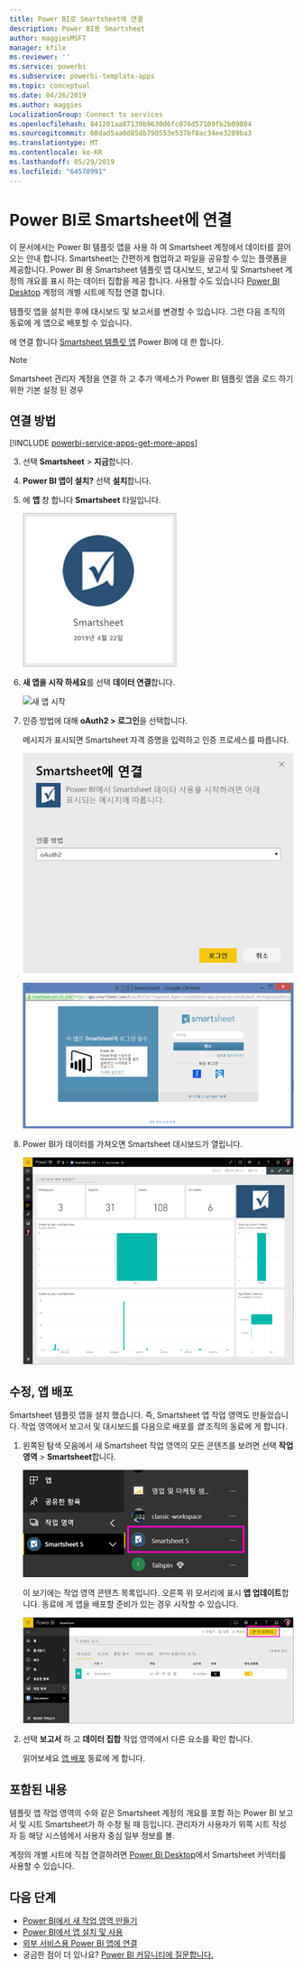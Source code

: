 ```yaml
---
title: Power BI로 Smartsheet에 연결
description: Power BI용 Smartsheet
author: maggiesMSFT
manager: kfile
ms.reviewer: ''
ms.service: powerbi
ms.subservice: powerbi-template-apps
ms.topic: conceptual
ms.date: 04/26/2019
ms.author: maggies
LocalizationGroup: Connect to services
ms.openlocfilehash: 841201aa87139b9630d6fc076d57109fb2b09804
ms.sourcegitcommit: 60dad5aa0d85db790553e537bf8ac34ee3289ba3
ms.translationtype: MT
ms.contentlocale: ko-KR
ms.lasthandoff: 05/29/2019
ms.locfileid: "64578991"
---
```

# <a name="connect-to-smartsheet-with-power-bi"></a>Power BI로 Smartsheet에 연결
이 문서에서는 Power BI 템플릿 앱을 사용 하 여 Smartsheet 계정에서 데이터를 끌어오는 안내 합니다. Smartsheet는 간편하게 협업하고 파일을 공유할 수 있는 플랫폼을 제공합니다. Power BI 용 Smartsheet 템플릿 앱 대시보드, 보고서 및 Smartsheet 계정의 개요를 표시 하는 데이터 집합을 제공 합니다. 사용할 수도 있습니다 [Power BI Desktop](desktop-connect-to-data.md) 계정의 개별 시트에 직접 연결 합니다. 

템플릿 앱을 설치한 후에 대시보드 및 보고서를 변경할 수 있습니다. 그런 다음 조직의 동료에 게 앱으로 배포할 수 있습니다.

에 연결 합니다 [Smartsheet 템플릿 앱](https://app.powerbi.com/groups/me/getdata/services/smartsheet) Power BI에 대 한 합니다.

>[!NOTE]
>Smartsheet 관리자 계정을 연결 하 고 추가 액세스가 Power BI 템플릿 앱을 로드 하기 위한 기본 설정 된 경우

## <a name="how-to-connect"></a>연결 방법

[!INCLUDE [powerbi-service-apps-get-more-apps](./includes/powerbi-service-apps-get-more-apps.md)]

3. 선택 **Smartsheet** \> **지금**합니다.
4. **Power BI 앱이 설치?** 선택 **설치**합니다.
4. 에 **앱** 창 합니다 **Smartsheet** 타일입니다.

    ![Power BI Smartsheet 앱 타일](media/service-connect-to-smartsheet/power-bi-smartsheet-tile.png)

6. **새 앱을 시작 하세요**를 선택 **데이터 연결**합니다.

    ![새 앱 시작](media/service-tutorial-connect-to-github/power-bi-github-app-tutorial-connect-data.png)

4. 인증 방법에 대해 **oAuth2 \> 로그인**을 선택합니다.
   
   메시지가 표시되면 Smartsheet 자격 증명을 입력하고 인증 프로세스를 따릅니다.
   
   ![Smartsheet 자격 증명](media/service-connect-to-smartsheet/creds.png)
   
   ![Smartsheet 로그인](media/service-connect-to-smartsheet/creds2.png)

5. Power BI가 데이터를 가져오면 Smartsheet 대시보드가 열립니다.
   
   ![Smartsheet 대시보드](media/service-connect-to-smartsheet/power-bi-smartsheet-dashboard.png)

## <a name="modify-and-distribute-your-app"></a>수정, 앱 배포

Smartsheet 템플릿 앱을 설치 했습니다. 즉, Smartsheet 앱 작업 영역도 만들었습니다. 작업 영역에서 보고서 및 대시보드를 다음으로 배포를 *앱* 조직의 동료에 게 합니다. 

1. 왼쪽된 탐색 모음에서 새 Smartsheet 작업 영역의 모든 콘텐츠를 보려면 선택 **작업 영역** > **Smartsheet**합니다. 

    ![왼쪽된 탐색 창에서 Smartsheet 작업 영역](media/service-connect-to-smartsheet/power-bi-smartsheet-workspace.png)

    이 보기에는 작업 영역 콘텐츠 목록입니다. 오른쪽 위 모서리에 표시 **앱 업데이트**합니다. 동료에 게 앱을 배포할 준비가 있는 경우 시작할 수 있습니다. 

    ![Smartsheet 콘텐츠 목록](media/service-connect-to-smartsheet/power-bi-smartsheet-workspace-content.png)

2. 선택 **보고서** 하 고 **데이터 집합** 작업 영역에서 다른 요소를 확인 합니다.

    읽어보세요 [앱 배포](service-create-distribute-apps.md) 동료에 게 합니다.

## <a name="whats-included"></a>포함된 내용
템플릿 앱 작업 영역의 수와 같은 Smartsheet 계정의 개요를 포함 하는 Power BI 보고서 및 시트 Smartsheet가 하 수정 될 때 등입니다. 관리자가 사용자가 위쪽 시트 작성자 등 해당 시스템에서 사용자 중심 일부 정보를 볼.  

계정의 개별 시트에 직접 연결하려면 [Power BI Desktop](desktop-connect-to-data.md)에서 Smartsheet 커넥터를 사용할 수 있습니다.  

## <a name="next-steps"></a>다음 단계

* [Power BI에서 새 작업 영역 만들기](service-create-the-new-workspaces.md)
* [Power BI에서 앱 설치 및 사용](consumer/end-user-apps.md)
* [외부 서비스용 Power BI 앱에 연결](service-connect-to-services.md)
* 궁금한 점이 더 있나요? [Power BI 커뮤니티에 질문합니다.](http://community.powerbi.com/)